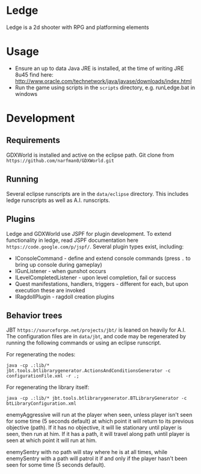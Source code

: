 Ledge
=====

Ledge is a 2d shooter with RPG and platforming elements

Usage
=====

* Ensure an up to data Java JRE is installed, at the time of writing JRE 8u45
find here: http://www.oracle.com/technetwork/java/javase/downloads/index.html
* Run the game using scripts in the ``scripts`` directory, e.g. runLedge.bat in
windows

Development
===========

Requirements
------------
GDXWorld is installed and active on the eclipse path. Git clone from
``https://github.com/narfman0/GDXWorld.git``

Running
-------
Several eclipse runscripts are in the ``data/eclipse`` directory. This includes
ledge runscripts as well as A.I. runscripts.

Plugins
-------
Ledge and GDXWorld use JSPF for plugin development. To extend functionality
in ledge, read JSPF documentation here ``https://code.google.com/p/jspf/``.
Several plugin types exist, including:

* IConsoleCommand - define and extend console commands (press ``.`` to bring up
console during gameplay)
* IGunListener - when gunshot occurs
* ILevelCompletedListener - upon level completion, fail or success
* Quest manifestations, handlers, triggers - different for each, but upon
execution these are invoked
* IRagdollPlugin - ragdoll creation plugins

Behavior trees
--------------

JBT ``https://sourceforge.net/projects/jbt/`` is leaned on heavily for A.I. The
configuration files are in ``data/jbt``, and code may be regenerated by running
the following commands or using an eclipse runscript.

For regenerating the nodes:

    java -cp .:lib/* jbt.tools.btlibrarygenerator.ActionsAndConditionsGenerator -c configurationFile.xml -r .;

For regenerating the library itself:

    java -cp .:lib/* jbt.tools.btlibrarygenerator.BTLibraryGenerator -c btLibraryConfiguration.xml

enemyAggressive will run at the player when seen, unless player isn't seen for 
some time (5 seconds default) at which point it will return to its previous 
objective (path). If it has no objective, it will lie stationary until player
is seen, then run at him. If it has a path, it will travel along path until
player is seen at which point it will run at him.

enemySentry with no path will stay where he is at all times, while enemySentry
with a path will patrol it if and only if the player hasn't been seen for some
time (5 seconds default).